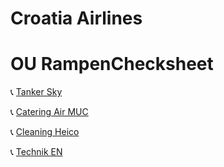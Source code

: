 # Croatia Airlines
# OU RampenChecksheet

📞 [Tanker Sky](tel://08001507090)

📞 [Catering Air MUC](tel://08001507090)

📞 [Cleaning Heico](tel://08001507090)

📞 [Technik EN](tel://08001507090)
